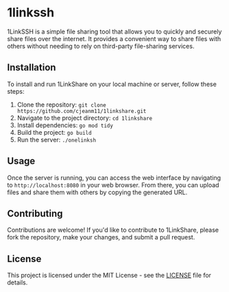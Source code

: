 # 1linkssh

1LinkSSH is a simple file sharing tool that allows you to quickly and securely share files over the internet. It provides a convenient way to share files with others without needing to rely on third-party file-sharing services.

## Installation

To install and run 1LinkShare on your local machine or server, follow these steps:

1. Clone the repository: `git clone https://github.com/cjeanm11/1linkshare.git`
2. Navigate to the project directory: `cd 1linkshare`
3. Install dependencies: `go mod tidy`
4. Build the project: `go build`
5. Run the server: `./onelinksh`

## Usage

Once the server is running, you can access the web interface by navigating to `http://localhost:8080` in your web browser. From there, you can upload files and share them with others by copying the generated URL.

## Contributing

Contributions are welcome! If you'd like to contribute to 1LinkShare, please fork the repository, make your changes, and submit a pull request. 

## License

This project is licensed under the MIT License - see the [LICENSE](LICENSE) file for details.
